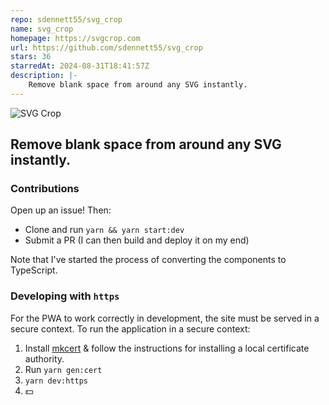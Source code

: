 ```yaml
---
repo: sdennett55/svg_crop
name: svg_crop
homepage: https://svgcrop.com
url: https://github.com/sdennett55/svg_crop
stars: 36
starredAt: 2024-08-31T18:41:57Z
description: |-
    Remove blank space from around any SVG instantly.
---
```


![SVG Crop](src/images/twitter.png)

## Remove blank space from around any SVG instantly.

### Contributions

Open up an issue! Then:

- Clone and run `yarn && yarn start:dev` 
- Submit a PR (I can then build and deploy it on my end)

Note that I've started the process of converting the components to TypeScript.

### Developing with `https`
For the PWA to work correctly in development, the site must be served in a secure context.
To run the application in a secure context:
1. Install [mkcert](https://github.com/FiloSottile/mkcert) & follow the instructions for installing a local certificate authority.
2. Run `yarn gen:cert`
3. `yarn dev:https`
4. 💵
